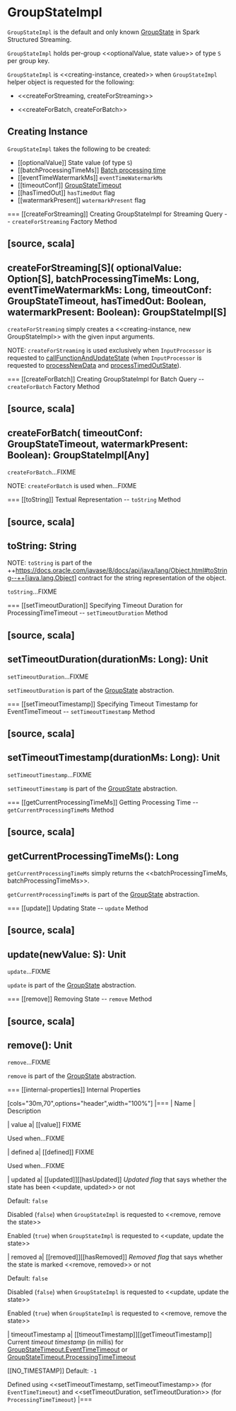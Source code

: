 # GroupStateImpl

`GroupStateImpl` is the default and only known [GroupState](GroupState.md) in Spark Structured Streaming.

`GroupStateImpl` holds per-group <<optionalValue, state value>> of type `S` per group key.

`GroupStateImpl` is <<creating-instance, created>> when `GroupStateImpl` helper object is requested for the following:

* <<createForStreaming, createForStreaming>>

* <<createForBatch, createForBatch>>

## Creating Instance

`GroupStateImpl` takes the following to be created:

* [[optionalValue]] State value (of type `S`)
* [[batchProcessingTimeMs]] [Batch processing time](spark-structured-streaming-batch-processing-time.md)
* [[eventTimeWatermarkMs]] `eventTimeWatermarkMs`
* [[timeoutConf]] [GroupStateTimeout](GroupStateTimeout.md)
* [[hasTimedOut]] `hasTimedOut` flag
* [[watermarkPresent]] `watermarkPresent` flag

=== [[createForStreaming]] Creating GroupStateImpl for Streaming Query -- `createForStreaming` Factory Method

[source, scala]
----
createForStreaming[S](
  optionalValue: Option[S],
  batchProcessingTimeMs: Long,
  eventTimeWatermarkMs: Long,
  timeoutConf: GroupStateTimeout,
  hasTimedOut: Boolean,
  watermarkPresent: Boolean): GroupStateImpl[S]
----

`createForStreaming` simply creates a <<creating-instance, new GroupStateImpl>> with the given input arguments.

NOTE: `createForStreaming` is used exclusively when `InputProcessor` is requested to [callFunctionAndUpdateState](arbitrary-stateful-streaming-aggregation/InputProcessor.md#callFunctionAndUpdateState) (when `InputProcessor` is requested to [processNewData](arbitrary-stateful-streaming-aggregation/InputProcessor.md#processNewData) and [processTimedOutState](arbitrary-stateful-streaming-aggregation/InputProcessor.md#processTimedOutState)).

=== [[createForBatch]] Creating GroupStateImpl for Batch Query -- `createForBatch` Factory Method

[source, scala]
----
createForBatch(
  timeoutConf: GroupStateTimeout,
  watermarkPresent: Boolean): GroupStateImpl[Any]
----

`createForBatch`...FIXME

NOTE: `createForBatch` is used when...FIXME

=== [[toString]] Textual Representation -- `toString` Method

[source, scala]
----
toString: String
----

NOTE: `toString` is part of the ++https://docs.oracle.com/javase/8/docs/api/java/lang/Object.html#toString--++[java.lang.Object] contract for the string representation of the object.

`toString`...FIXME

=== [[setTimeoutDuration]] Specifying Timeout Duration for ProcessingTimeTimeout -- `setTimeoutDuration` Method

[source, scala]
----
setTimeoutDuration(durationMs: Long): Unit
----

`setTimeoutDuration`...FIXME

`setTimeoutDuration` is part of the [GroupState](GroupState.md#setTimeoutDuration) abstraction.

=== [[setTimeoutTimestamp]] Specifying Timeout Timestamp for EventTimeTimeout -- `setTimeoutTimestamp` Method

[source, scala]
----
setTimeoutTimestamp(durationMs: Long): Unit
----

`setTimeoutTimestamp`...FIXME

`setTimeoutTimestamp` is part of the [GroupState](GroupState.md#setTimeoutTimestamp) abstraction.

=== [[getCurrentProcessingTimeMs]] Getting Processing Time -- `getCurrentProcessingTimeMs` Method

[source, scala]
----
getCurrentProcessingTimeMs(): Long
----

`getCurrentProcessingTimeMs` simply returns the <<batchProcessingTimeMs, batchProcessingTimeMs>>.

`getCurrentProcessingTimeMs` is part of the [GroupState](GroupState.md#getCurrentProcessingTimeMs) abstraction.

=== [[update]] Updating State -- `update` Method

[source, scala]
----
update(newValue: S): Unit
----

`update`...FIXME

`update` is part of the [GroupState](GroupState.md#update) abstraction.

=== [[remove]] Removing State -- `remove` Method

[source, scala]
----
remove(): Unit
----

`remove`...FIXME

`remove` is part of the [GroupState](GroupState.md#remove) abstraction.

=== [[internal-properties]] Internal Properties

[cols="30m,70",options="header",width="100%"]
|===
| Name
| Description

| value
a| [[value]] FIXME

Used when...FIXME

| defined
a| [[defined]] FIXME

Used when...FIXME

| updated
a| [[updated]][[hasUpdated]] *Updated flag* that says whether the state has been <<update, updated>> or not

Default: `false`

Disabled (`false`) when `GroupStateImpl` is requested to <<remove, remove the state>>

Enabled (`true`) when `GroupStateImpl` is requested to <<update, update the state>>

| removed
a| [[removed]][[hasRemoved]] *Removed flag* that says whether the state is marked <<remove, removed>> or not

Default: `false`

Disabled (`false`) when `GroupStateImpl` is requested to <<update, update the state>>

Enabled (`true`) when `GroupStateImpl` is requested to <<remove, remove the state>>

| timeoutTimestamp
a| [[timeoutTimestamp]][[getTimeoutTimestamp]] Current *timeout timestamp* (in millis) for [GroupStateTimeout.EventTimeTimeout](GroupStateTimeout.md#EventTimeTimeout) or [GroupStateTimeout.ProcessingTimeTimeout](GroupStateTimeout.md#ProcessingTimeTimeout)

[[NO_TIMESTAMP]] Default: `-1`

Defined using <<setTimeoutTimestamp, setTimeoutTimestamp>> (for `EventTimeTimeout`) and <<setTimeoutDuration, setTimeoutDuration>> (for `ProcessingTimeTimeout`)
|===
